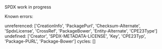 SPDX work in progress

Known errors:

   unreferenced: ['CreationInfo', 'PackagePurl', 'Checksum-Alternate', 'SpdxLicense', 'CrossRef', 'PackageBower', 'Entity-Alternate', 'CPE23Type']
      undefined: ['Creator', 'SPDX-METADATA-LICENSE', 'Key', 'CPE23Typ', 'Package-PURL', 'Package-Bower']
         cycles: []
